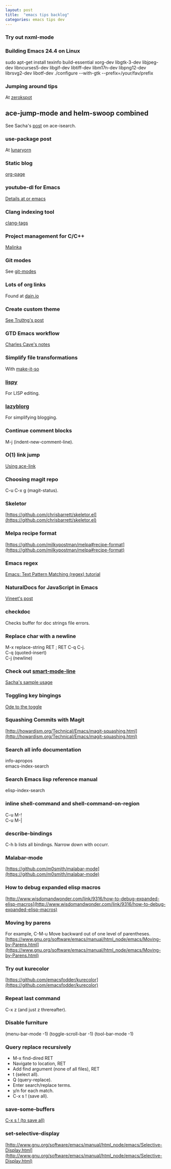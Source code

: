 ```yaml
---
layout: post
title:  "emacs tips backlog"
categories: emacs tips dev
---
```

### Try out nxml-mode

### Building Emacs 24.4 on Linux
sudo apt-get install texinfo build-essential xorg-dev libgtk-3-dev libjpeg-dev libncurses5-dev libgif-dev libtiff-dev libm17n-dev libpng12-dev librsvg2-dev libotf-dev
./configure --with-gtk --prefix=/your/fav/prefix

### Jumping around tips
At [zerokspot](http://zerokspot.com/weblog/2015/01/07/jumping-around-in-emacs/)

## ace-jump-mode and helm-swoop combined
See Sacha's [post](http://sachachua.com/blog/2015/01/emacs-kaizen-ace-isearch-combines-ace-jump-mode-helm-swoop/) on ace-isearch.

### use-package post
At [lunaryorn](http://www.lunaryorn.com/2015/01/06/my-emacs-configuration-with-use-package.html)

### Static blog
[org-page](https://github.com/kelvinh/org-page)

### youtube-dl for Emacs
[Details at or emacs](http://oremacs.com/2015/01/05/youtube-dl/)

### Clang indexing tool
[clang-tags](http://ffevotte.github.io/clang-tags/)

### Project management for C/C++
[Malinka](https://github.com/LefterisJP/malinka)

### Git modes
See [git-modes](https://github.com/magit/git-modes)

### Lots of org links
Found at [dain.io](http://dain.io/blog/2014/12/31/why-should-developers-and-managers-use-emacs/)

### Create custom theme
[See Trường's post](http://truongtx.me/2013/03/31/color-theming-in-emacs-24/)

### GTD Emacs workflow
[Charles Cave's notes](http://members.optusnet.com.au/~charles57/GTD/gtd_workflow.html)

### Simplify file transformations
With [make-it-so](https://github.com/abo-abo/make-it-so)

### [lispy](https://github.com/abo-abo/lispy)
For LISP editing.

### [lazyblorg](https://github.com/novoid/lazyblorg)
For simplifying blogging.

### Continue comment blocks
M-j (indent-new-comment-line).

### O(1) link jump
[Using ace-link](http://melpa.org/?utm_source=dlvr.it&utm_medium=twitter#/ace-link)

### Choosing magit repo
C-u C-x g (magit-status).

### Skeletor
[https://github.com/chrisbarrett/skeletor.el](https://github.com/chrisbarrett/skeletor.el)

### Melpa recipe format
[https://github.com/milkypostman/melpa#recipe-format](https://github.com/milkypostman/melpa#recipe-format)

### Emacs regex
[Emacs: Text Pattern Matching (regex) tutorial](http://ergoemacs.org/emacs/emacs_regex.html)

### NaturalDocs for JavaScript in Emacs
[Vineet's post](http://naiquevin.github.io/naturaldocs-for-javascript-in-emacs.html)

### checkdoc
Checks buffer for doc strings file errors.

### Replace char with a newline
M-x replace-string RET ; RET C-q C-j.  
C-q (quoted-insert)  
C-j (newline)  

### Check out [smart-mode-line](https://github.com/Bruce-Connor/smart-mode-line)
[Sacha's sample usage](http://pages.sachachua.com/.emacs.d/Sacha.html)

### Toggling key bingings
[Ode to the toggle](http://oremacs.com/2014/12/25/ode-to-toggle/)

### Squashing Commits with Magit
[http://howardism.org/Technical/Emacs/magit-squashing.html](http://howardism.org/Technical/Emacs/magit-squashing.html)

### Search all info documentation
info-apropos  
emacs-index-search  

### Search Emacs lisp reference manual
elisp-index-search

### inline shell-command and shell-command-on-region
C-u M-!  
C-u M-|  

### describe-bindings
C-h b lists all bindings. Narrow down with occurr.

### Malabar-mode
[https://github.com/m0smith/malabar-mode](https://github.com/m0smith/malabar-mode)

### How to debug expanded elisp macros
[http://www.wisdomandwonder.com/link/9316/how-to-debug-expanded-elisp-macros](http://www.wisdomandwonder.com/link/9316/how-to-debug-expanded-elisp-macros)

### Moving by parens
For example, C-M-u Move backward out of one level of parentheses.
[https://www.gnu.org/software/emacs/manual/html_node/emacs/Moving-by-Parens.html](https://www.gnu.org/software/emacs/manual/html_node/emacs/Moving-by-Parens.html)

### Try out kurecolor
[https://github.com/emacsfodder/kurecolor](https://github.com/emacsfodder/kurecolor)

### Repeat last command
C-x z (and just z threreafter).

### Disable furniture
(menu-bar-mode -1)
(toggle-scroll-bar -1)
(tool-bar-mode -1)

### Query replace recursively  

* M-x find-dired RET
* Navigate to location, RET
* Add find argument (none of all files), RET
* t (select all).
* Q (query-replace).
* Enter search/replace terms.
* y/n for each match.
* C-x s ! (save all).  
  
  

### save-some-buffers
[C-x s ! (to save all)](http://www.gnu.org/software/emacs/manual/html_node/emacs/Save-Commands.html)

### set-selective-display
[http://www.gnu.org/software/emacs/manual/html_node/emacs/Selective-Display.html](http://www.gnu.org/software/emacs/manual/html_node/emacs/Selective-Display.html)

